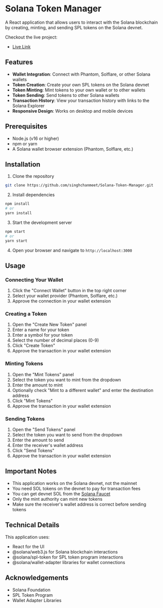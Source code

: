 # Solana Token Manager

A React application that allows users to interact with the Solana blockchain by creating, minting, and sending SPL tokens on the Solana devnet.

Checkout the live project:
- [Live Link](https://solana-token-manager-gamma.vercel.app/)

## Features

- **Wallet Integration**: Connect with Phantom, Solflare, or other Solana wallets
- **Token Creation**: Create your own SPL tokens on the Solana devnet
- **Token Minting**: Mint tokens to your own wallet or to other wallets
- **Token Sending**: Send tokens to other Solana wallets
- **Transaction History**: View your transaction history with links to the Solana Explorer
- **Responsive Design**: Works on desktop and mobile devices

## Prerequisites

- Node.js (v16 or higher)
- npm or yarn
- A Solana wallet browser extension (Phantom, Solflare, etc.)

## Installation

1. Clone the repository
```bash
git clone https://github.com/singhchanmeet/Solana-Token-Manager.git
```

2. Install dependencies
```bash
npm install
# or
yarn install
```

3. Start the development server
```bash
npm start
# or
yarn start
```

4. Open your browser and navigate to `http://localhost:3000`

## Usage

### Connecting Your Wallet

1. Click the "Connect Wallet" button in the top right corner
2. Select your wallet provider (Phantom, Solflare, etc.)
3. Approve the connection in your wallet extension

### Creating a Token

1. Open the "Create New Token" panel
2. Enter a name for your token
3. Enter a symbol for your token
4. Select the number of decimal places (0-9)
5. Click "Create Token"
6. Approve the transaction in your wallet extension

### Minting Tokens

1. Open the "Mint Tokens" panel
2. Select the token you want to mint from the dropdown
3. Enter the amount to mint
4. Optionally check "Mint to a different wallet" and enter the destination address
5. Click "Mint Tokens"
6. Approve the transaction in your wallet extension

### Sending Tokens

1. Open the "Send Tokens" panel
2. Select the token you want to send from the dropdown
3. Enter the amount to send
4. Enter the receiver's wallet address
5. Click "Send Tokens"
6. Approve the transaction in your wallet extension

## Important Notes

- This application works on the Solana devnet, not the mainnet
- You need SOL tokens on the devnet to pay for transaction fees
- You can get devnet SOL from the [Solana Faucet](https://faucet.solana.com/)
- Only the mint authority can mint new tokens
- Make sure the receiver's wallet address is correct before sending tokens

## Technical Details

This application uses:

- React for the UI
- @solana/web3.js for Solana blockchain interactions
- @solana/spl-token for SPL token program interactions
- @solana/wallet-adapter libraries for wallet connections

## Acknowledgements

- Solana Foundation
- SPL Token Program
- Wallet Adapter Libraries